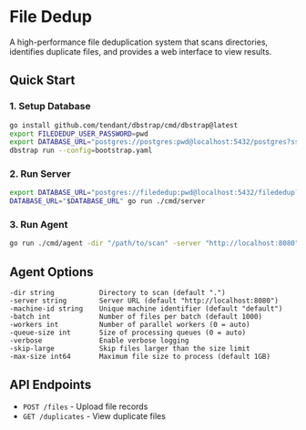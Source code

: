 # File Dedup

A high-performance file deduplication system that scans directories, identifies duplicate files, and provides a web interface to view results.

## Quick Start

### 1. Setup Database

```sh
go install github.com/tendant/dbstrap/cmd/dbstrap@latest
export FILEDEDUP_USER_PASSWORD=pwd 
export DATABASE_URL="postgres://postgres:pwd@localhost:5432/postgres?sslmode=disable"
dbstrap run --config=bootstrap.yaml
```

### 2. Run Server

```sh
export DATABASE_URL="postgres://filededup:pwd@localhost:5432/filededup?sslmode=disable"
DATABASE_URL="$DATABASE_URL" go run ./cmd/server
```

### 3. Run Agent

```sh
go run ./cmd/agent -dir "/path/to/scan" -server "http://localhost:8080" -machine-id "my-machine"
```

## Agent Options

```
-dir string           Directory to scan (default ".")
-server string        Server URL (default "http://localhost:8080")
-machine-id string    Unique machine identifier (default "default")
-batch int            Number of files per batch (default 1000)
-workers int          Number of parallel workers (0 = auto)
-queue-size int       Size of processing queues (0 = auto)
-verbose              Enable verbose logging
-skip-large           Skip files larger than the size limit
-max-size int64       Maximum file size to process (default 1GB)
```

## API Endpoints

- `POST /files` - Upload file records
- `GET /duplicates` - View duplicate files
